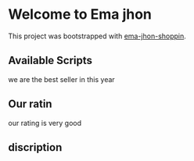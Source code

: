 # Welcome to Ema jhon

This project was bootstrapped with [ema-jhon-shoppin](https://silly-dijkstra-dc0a59.netlify.app/).

## Available Scripts

we are the best seller in this year

## Our ratin
our rating is very good

## discription
